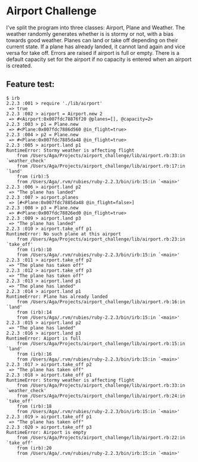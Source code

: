 # Airport Challenge #

I've split the program into three classes: Airport, Plane and Weather. The weather randomly generates whether is is stormy or not, with a bias towards good weather. Planes can land or take off depending on their current state. If a plane has already landed, it cannot land again and vice versa for take off. Errors are raised if airport is full or empty. There is a default capacity set for the airport if no capacity is entered when an airport is created.

## Feature test: ##
```
$ irb
2.2.3 :001 > require './lib/airport'
 => true
2.2.3 :002 > airport = Airport.new 2
 => #<Airport:0x007fdc78876f20 @planes=[], @capacity=2>
2.2.3 :003 > p1 = Plane.new
 => #<Plane:0x007fdc7886d560 @in_flight=true>
2.2.3 :004 > p2 = Plane.new
 => #<Plane:0x007fdc7885da48 @in_flight=true>
2.2.3 :005 > airport.land p1
RuntimeError: Stormy weather is affecting flight
	from /Users/Aga/Projects/airport_challenge/lib/airport.rb:33:in `weather_check'
	from /Users/Aga/Projects/airport_challenge/lib/airport.rb:17:in `land'
	from (irb):5
	from /Users/Aga/.rvm/rubies/ruby-2.2.3/bin/irb:15:in `<main>'
2.2.3 :006 > airport.land p2
 => "The plane has landed"
2.2.3 :007 > airport.planes
 => [#<Plane:0x007fdc7885da48 @in_flight=false>]
2.2.3 :008 > p3 = Plane.new
 => #<Plane:0x007fdc78826ed0 @in_flight=true>
2.2.3 :009 > airport.land p3
 => "The plane has landed"
2.2.3 :010 > airport.take_off p1
RuntimeError: No such plane at this airport
	from /Users/Aga/Projects/airport_challenge/lib/airport.rb:23:in `take_off'
	from (irb):10
	from /Users/Aga/.rvm/rubies/ruby-2.2.3/bin/irb:15:in `<main>'
2.2.3 :011 > airport.take_off p2
 => "The plane has taken off"
2.2.3 :012 > airport.take_off p3
 => "The plane has taken off"
2.2.3 :013 > airport.land p1
 => "The plane has landed"
2.2.3 :014 > airport.land p1
RuntimeError: Plane has already landed
	from /Users/Aga/Projects/airport_challenge/lib/airport.rb:16:in `land'
	from (irb):14
	from /Users/Aga/.rvm/rubies/ruby-2.2.3/bin/irb:15:in `<main>'
2.2.3 :015 > airport.land p2
 => "The plane has landed"
2.2.3 :016 > airport.land p3
RuntimeError: Aiport is full
	from /Users/Aga/Projects/airport_challenge/lib/airport.rb:15:in `land'
	from (irb):16
	from /Users/Aga/.rvm/rubies/ruby-2.2.3/bin/irb:15:in `<main>'
2.2.3 :017 > airport.take_off p2
 => "The plane has taken off"
2.2.3 :018 > airport.take_off p1
RuntimeError: Stormy weather is affecting flight
	from /Users/Aga/Projects/airport_challenge/lib/airport.rb:33:in `weather_check'
	from /Users/Aga/Projects/airport_challenge/lib/airport.rb:24:in `take_off'
	from (irb):18
	from /Users/Aga/.rvm/rubies/ruby-2.2.3/bin/irb:15:in `<main>'
2.2.3 :019 > airport.take_off p1
 => "The plane has taken off"
2.2.3 :020 > airport.take_off p3
RuntimeError: Airport is empty
	from /Users/Aga/Projects/airport_challenge/lib/airport.rb:22:in `take_off'
	from (irb):20
	from /Users/Aga/.rvm/rubies/ruby-2.2.3/bin/irb:15:in `<main>'
  ```
